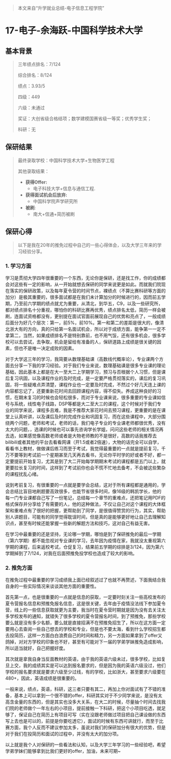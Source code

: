 > 本文来自“升学就业总结-电子信息工程学院”

# 17-电子-余海跃-中国科学技术大学

## 基本背景

> 三年绩点排名：7/124
>
> 综合排名：8/124
>
> 绩点：3.93/5
>
> 四级：449
>
> 六级：未通过
>
> 奖证：大创省级合格结项；数学建模国赛省级一等奖；优秀学生奖； 
>
> 科研：无

## 保研结果

> 最终录取学校：中国科学技术大学+生物医学工程
>
> 其他录取结果：
>
> * **获得Offer:**
>   * 电子科技大学+信息与通信工程.
> * **获得面试机会后放弃:**
>   * 中国科学院声学研究所
> * **被刷**:
>   * 南大+信通+简历被刷

## 保研心得
>以下是我在20年的推免过程中自己的一些心得体会，以及大学三年来的学习经验分享。
>
### 1. 学习方面

学习是贯彻大学四年很重要的一个东西，无论你是保研，还是找工作，你的成绩都会对这些有一定的影响，从一开始就想去保研的同学来说更是如此。而就我们院现在落实的保研政策，以及每年夏令营的时间节点，裸绩点（不算比赛科研等方面的加分）是极其重要的，很多面试都是在我们未计算加分的时候进行的，因而前五学期，乃至前六学期的绩点就尤为重要，从清北，到华五，C9，以及一些研究所，都对绩点排名十分重视，哪怕你的科研比赛再优秀，绩点排名太低，简历一样会被刷，连面试资格都没有，更别提在面试官面前展现自己的优势和亮点了，一般成绩后面分为好几个层次：第一，前5%，前10%。第一和第二的差距是很大的，像清北浙大有的方向，真的只给第一名面试机会，所以对于成绩方面，能争第一一定不拿第二，当然，如果成绩排名不是特别靠前，也不用气馁，还有很多机会，很多学校可以去尝试，去争取，机会是留给有准备的人，保研道路上成绩是很关键的因素，但也不是唯一决定成败的因素。

对于大学这三年的学习，我简要从数理基础课（高数线代概率论），专业课两个方面去分享一下我的学习经验。对于我们专业来说，数理基础课是很多专业课的理论基础，因此基本上都是在大一至大二上学期学习，预习与否根据个人习惯，但是课后复习巩固，以及课程作业的及时完成，是一定要严格贯彻落实的，课后的复习巩固，将一些疑难点弄清楚，课程作业也一定要及时完成，不然过个好几天连上课的内容都忘记了，还要重新花时间去回顾课程内容，得不偿失。养成这种良好的习惯，在期末复习的时候也会轻松很多，而对于专业课来说，很多重要的专业课如信号与系统，线性电子线路，DSP等都是大二至大三的课程，这个时候对于我们专业的同学来说，课程多且难，我是不推荐大家花时间去预习课程，更重要的是在课堂上认真听讲，以及课后及时的完成作业和巩固复习，而在这些课程中，大部分围绕两个问题，老师和考试，老师的话，我们电子专业的专业课老师都很优秀，没有太大的问题，，选课的时候也可以事先咨询学长学姐，问问这些老师的相关情况再去选，如果感觉像高数老师或者是大物老师教的不是很好，高数的话我推荐去bilibili或者其他的平台去看看网课（开1.5或者2倍速），大物的话完全可以自学，看看书上教材，做做课后练习而至于考试，我觉得最重要的一点就是提前复习，千万不要等到考试前一个星期甚至几天再去看书，无论你平时学的好或者不好，都一定要提前开始复习，尤其是到了大二开始每学期期末考试的课程都是五门以上，就更要拉长复习的时间，这样到了考试前你也会不慌不忙地去备考，不会被这些繁杂的课程扰乱心绪。

说到考前复习，有很重要的一点就是要学会总结，这对于所有课程都是通用的，学会总结比盲目地刷题要高效很多，也能节省很多时间，像16级的韩凯学长，他的每一门专业课都自己写了一份笔记，总结每一个章节的重难点，还把笔记用PDF的格式保存并分享给了有需要的人，他的这种做法，不仅让自己对这个课程的大体框架和重难点有了很好的把握，更帮助到了同学，是很值得赞赏的行为，其实，帮助别人讲题目，可能有的同学觉得耽误时间，但是真的是能够更好地让自己去理解知识点，甚至有时候还能掌握一些新的解题方法和技巧，这对自己有益无害。

在学习中最重要的还是坚持，无论哪一学期，哪怕是到了保研推免的最后一学期（第六学期）都不能忽视对专业课的学习，去年因为疫情在家，我就没太重视第六学期的课程，后来返校考试，仓促复习，结果前五学期的综排是3/124，因为第六学期掉到了7/124，对我在后面预推免投学校也造成了较大的影响。

### 2. 推免方面

在推免过程中最重要的学习成绩我上面已经叙述过了也就不再赘述，下面我结合我自身的一些实际情况来谈谈其他方面的重要性。

首先第一点，也是很重要的一点就是信息的获取，一定要时刻关注一些高校发布的夏令营报名信息和预推免报名信息，这是很关键，去年由于疫情没法线下参加夏令营，线上的一些信息获取就更为主要，我当时在夏令营时期就是因为没有去关注太多学校发布的通知，就错失了很多学校的夏令营报名时间，到了预推免，那些学校要么就是没有多少名额，要么就是直接招满不在预推免招生了，所以在这方面一定要用心去查阅一些自己想去的学校和专业，但是也不要太海，看到什么学校招生都去投简历，这样一方面白白浪费自己的时间和精力，另一方面如果拿到了offer又鸽掉，对对方学校的印象也不好，甚至有可能对下一届的学弟学妹推免造成影响，所以适当就好，自己把握好度。

其次就是拿我自身当反面教材的英语，由于我的英语六级未过，很多学校，比如复旦上交，我的成绩其实是可以达到报名要求的，但是因为我的英语六级没过，他们学校的报名要求就是要求六级至少过线，有的学校，比如浙大，甚至要求六级要在480+，因此，英语成绩是很重要的。

一般来说，绩点，英语，科研，这三者只要有其二，再加上你对面试有了不错的准备，基本上可以拿到一个很不错的offer，科研其实对于不少同学来说，是没有太高含金量的东西的，但是其实也没多大关系，在大二的时候，尽量抽个时间去找我们院的老师做个一年左右的小项目，提前接触一下科研，把这个小项目吃透，就足够了，保证自己在简历上有项目可写（实在没跟老师做过项目把自己课设做的东西写上去也是可以的，前提是你要吃透它），面试的时候有东西可讲就行，而至于比赛方面，我个人反而不建议参加太多，虽说对我们的保研加分有很大的优势，但是对于我们在投简历和面试的过程中，并没有太大的加分项。

以上就是我个人对保研的一些看法和认知，以及大学三年学习的一些经验吧，希望学弟学妹们能够拿到比我们更好的offer，加油，未来可期~

